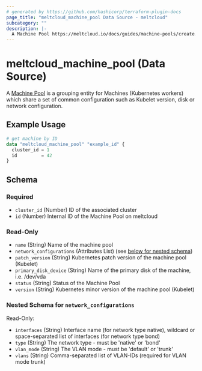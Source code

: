 ```yaml
---
# generated by https://github.com/hashicorp/terraform-plugin-docs
page_title: "meltcloud_machine_pool Data Source - meltcloud"
subcategory: ""
description: |-
  A Machine Pool https://meltcloud.io/docs/guides/machine-pools/create.html is a grouping entity for Machines (Kubernetes workers) which share a set of common configuration such as Kubelet version, disk or network configuration.
---
```


# meltcloud_machine_pool (Data Source)

A [Machine Pool](https://meltcloud.io/docs/guides/machine-pools/create.html) is a grouping entity for Machines (Kubernetes workers) which share a set of common configuration such as Kubelet version, disk or network configuration.

## Example Usage

```terraform
# get machine by ID
data "meltcloud_machine_pool" "example_id" {
  cluster_id = 1
  id         = 42
}
```

<!-- schema generated by tfplugindocs -->
## Schema

### Required

- `cluster_id` (Number) ID of the associated cluster
- `id` (Number) Internal ID of the Machine Pool on meltcloud

### Read-Only

- `name` (String) Name of the machine pool
- `network_configurations` (Attributes List) (see [below for nested schema](#nestedatt--network_configurations))
- `patch_version` (String) Kubernetes patch version of the machine pool (Kubelet)
- `primary_disk_device` (String) Name of the primary disk of the machine, i.e. /dev/vda
- `status` (String) Status of the Machine Pool
- `version` (String) Kubernetes minor version of the machine pool (Kubelet)

<a id="nestedatt--network_configurations"></a>
### Nested Schema for `network_configurations`

Read-Only:

- `interfaces` (String) Interface name (for network type native), wildcard or space-separated list of interfaces (for network type bond)
- `type` (String) The network type - must be 'native' or 'bond'
- `vlan_mode` (String) The VLAN mode - must be 'default' or 'trunk'
- `vlans` (String) Comma-separated list of VLAN-IDs (required for VLAN mode trunk)

